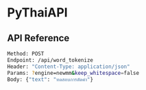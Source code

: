 # PyThaiAPI

## API Reference

```bash
Method: POST
Endpoint: /api/word_tokenize
Header: "Content-Type: application/json"
Params: ?engine=newmm&keep_whitespace=false
Body: {"text": "ทดสอบการตัดคำ"}
```
